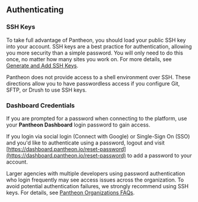 ## Authenticating
### SSH Keys
To take full advantage of Pantheon, you should load your public SSH key into your account. SSH keys are a best practice for authentication, allowing you more security than a simple password. You will only need to do this once, no matter how many sites you work on. For more details, see [Generate and Add SSH Keys](/ssh-keys/).

<Alert title="Note" type="info">

Pantheon does not provide access to a shell environment over SSH. These directions allow you to have passwordless access if you configure Git, SFTP, or Drush to use SSH keys.

</Alert>

### Dashboard Credentials
If you are prompted for a password when connecting to the platform, use your **Pantheon Dashboard** login password to gain access.

<Alert title="Note" type="info">

If you login via social login (Connect with Google) or Single-Sign On (SSO) and you'd like to authenticate using a password, logout and visit [https://dashboard.pantheon.io/reset-password](https://dashboard.pantheon.io/reset-password) to add a password to your account.

</Alert>

Larger agencies with multiple developers using password authentication who login frequently may see access issues across the organization. To avoid potential authentication failures, we strongly recommend using SSH keys. For details, see [Pantheon Organizations FAQs](/organization-faq#why-do-login-attempts-fail-for-all-users-across-my-organization-simultaneously?).

